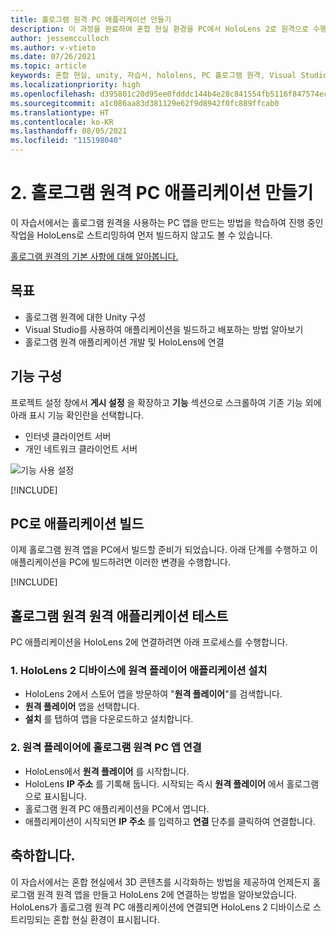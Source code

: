 ```yaml
---
title: 홀로그램 원격 PC 애플리케이션 만들기
description: 이 과정을 완료하여 혼합 현실 환경을 PC에서 HoloLens 2로 원격으로 수행하는 PC 애플리케이션을 만드는 방법을 알아봅니다.
author: jessemcculloch
ms.author: v-vtieto
ms.date: 07/26/2021
ms.topic: article
keywords: 혼합 현실, unity, 자습서, hololens, PC 홀로그램 원격, Visual Studio
ms.localizationpriority: high
ms.openlocfilehash: d395801c20d95ee0fdddc144b4e28c841554fb5116f847574ec4a931d116026e
ms.sourcegitcommit: a1c086aa83d381129e62f9d8942f0fc889ffcab0
ms.translationtype: HT
ms.contentlocale: ko-KR
ms.lasthandoff: 08/05/2021
ms.locfileid: "115198040"
---
```

# <a name="2-creating-a-holographic-remoting-pc-application"></a>2. 홀로그램 원격 PC 애플리케이션 만들기

이 자습서에서는 홀로그램 원격을 사용하는 PC 앱을 만드는 방법을 학습하여 진행 중인 작업을 HoloLens로 스트리밍하여 먼저 빌드하지 않고도 볼 수 있습니다.

[홀로그램 원격의 기본 사항에 대해 알아봅니다.](../../platform-capabilities-and-apis/holographic-remoting-overview.md)

## <a name="objectives"></a>목표

* 홀로그램 원격에 대한 Unity 구성
* Visual Studio를 사용하여 애플리케이션을 빌드하고 배포하는 방법 알아보기
* 홀로그램 원격 애플리케이션 개발 및 HoloLens에 연결

## <a name="configuring-the-capabilities"></a>기능 구성

프로젝트 설정 창에서 **게시 설정** 을 확장하고 **기능** 섹션으로 스크롤하여 기존 기능 외에 아래 표시 기능 확인란을 선택합니다.

* 인터넷 클라이언트 서버
* 개인 네트워크 클라이언트 서버

![기능 사용 설정](images/mrlearning-pc-holographic-remoting/tutorial2-section0-step1-1.png)

[!INCLUDE[](includes/configuring-scene-for-holographic-remoting.md)]

## <a name="build-your-application-to-pc"></a>PC로 애플리케이션 빌드

이제 홀로그램 원격 앱을 PC에서 빌드할 준비가 되었습니다. 아래 단계를 수행하고 이 애플리케이션을 PC에 빌드하려면 이러한 변경을 수행합니다.

[!INCLUDE[](includes/build-your-application-to-pc.md)]

## <a name="testing-holographic-remoting-remote-application"></a>홀로그램 원격 원격 애플리케이션 테스트

PC 애플리케이션을 HoloLens 2에 연결하려면 아래 프로세스를 수행합니다.

### <a name="1-install-the-remoting-player-application-on-hololens-2-device"></a>1. HoloLens 2 디바이스에 원격 플레이어 애플리케이션 설치

* HoloLens 2에서 스토어 앱을 방문하여 "**원격 플레이어**"를 검색합니다.
* **원격 플레이어** 앱을 선택합니다.
* **설치** 를 탭하여 앱을 다운로드하고 설치합니다.

### <a name="2-connect-the-holographic-remoting-pc-app-to-the-remoting-player"></a>2. 원격 플레이어에 홀로그램 원격 PC 앱 연결

* HoloLens에서 **원격 플레이어** 를 시작합니다.
* HoloLens **IP 주소** 를 기록해 둡니다. 시작되는 즉시 **원격 플레이어** 에서 홀로그램으로 표시됩니다.
* 홀로그램 원격 PC 애플리케이션을 PC에서 엽니다.
* 애플리케이션이 시작되면 **IP 주소** 를 입력하고 **연결** 단추를 클릭하여 연결합니다.

## <a name="congratulations"></a>축하합니다.

이 자습서에서는 혼합 현실에서 3D 콘텐츠를 시각화하는 방법을 제공하여 언제든지 홀로그램 원격 원격 앱을 만들고 HoloLens 2에 연결하는 방법을 알아보았습니다. HoloLens가 홀로그램 원격 PC 애플리케이션에 연결되면 HoloLens 2 디바이스로 스트리밍되는 혼합 현실 환경이 표시됩니다.

